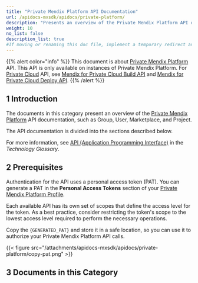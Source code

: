 ```yaml
---
title: "Private Mendix Platform API Documentation"
url: /apidocs-mxsdk/apidocs/private-platform/
description: "Presents an overview of the Private Mendix Platform API documentation, such as Group, User, Marketplace, and Project."
weight: 10
no_list: false 
description_list: true
#If moving or renaming this doc file, implement a temporary redirect and let the respective team know they should update the URL in the product. See Mapping to Products for more details.
---
```


{{% alert color="info" %}}
This document is about [Private Mendix Platform](/private-mendix-platform/) API. This API is only available on instances of Private Mendix Platform. For [Private Cloud](/developerportal/deploy/private-cloud/) API, see [Mendix for Private Cloud Build API](/apidocs-mxsdk/apidocs/private-cloud-build-api/) and [Mendix for Private Cloud Deploy API](/apidocs-mxsdk/apidocs/private-cloud-deploy-api/).
{{% /alert %}}

## 1 Introduction

The documents in this category present an overview of the [Private Mendix Platform](/private-mendix-platform/) API documentation, such as Group, User, Marketplace, and Project.

The API documentation is divided into the sections described below.

For more information, see [API (Application Programming Interface)](https://www.mendix.com/glossary/api/) in the *Technology Glossary*.

## 2 Prerequisites

Authentication for the API uses a personal access token (PAT). You can generate a PAT in the **Personal Access Tokens** section of your [Private Mendix Platform Profile](/private-mendix-platform-user-guide/profile/).

Each available API has its own set of scopes that define the access level for the token. As a best practice, consider restricting the token's scope to the lowest access level required to perform the necessary operations.

Copy the `{GENERATED_PAT}` and store it in a safe location, so you can use it to authorize your Private Mendix Platform API calls.

{{< figure src="/attachments/apidocs-mxsdk/apidocs/private-platform/copy-pat.png" >}}

## 3 Documents in this Category
